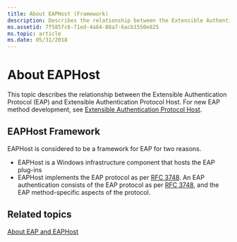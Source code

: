 ```yaml
---
title: About EAPHost (Framework)
description: Describes the relationship between the Extensible Authentication Protocol (EAP) and Extensible Authentication Protocol Host.
ms.assetid: 7f585fc6-71ed-4a64-88a7-6acb1550e825
ms.topic: article
ms.date: 05/31/2018
---
```



# About EAPHost

This topic describes the relationship between the Extensible Authentication Protocol (EAP) and Extensible Authentication Protocol Host. For new EAP method development, see [Extensible Authentication Protocol Host](../eaphost/portal.md).

## EAPHost Framework

EAPHost is considered to be a framework for EAP for two reasons.

-   EAPHost is a Windows infrastructure component that hosts the EAP plug-ins
-   EAPHost implements the EAP protocol as per [RFC 3748](https://go.microsoft.com/fwlink/p/?linkid=84063). An EAP authentication consists of the EAP protocol as per [RFC 3748](https://go.microsoft.com/fwlink/p/?linkid=84063), and the EAP method-specific aspects of the protocol.

## Related topics

<dl> <dt>

[About EAP and EAPHost](about-extenstible-authentication-protocol-and-eaphhost.md)
</dt> </dl>

 

 
